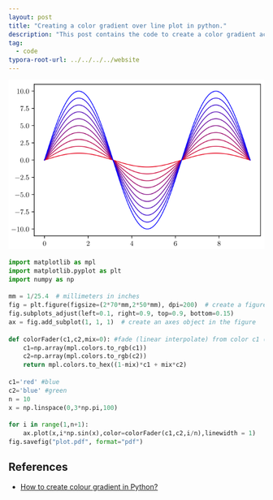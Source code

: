 ```yaml
---
layout: post
title: "Creating a color gradient over line plot in python."
description: "This post contains the code to create a color gradient across line plots in python using matplotlib."
tag: 
  - code
typora-root-url: ../../../../website
---
```


![image-20220723194635497](/assets/images/image-20220723194635497.png)

```python
import matplotlib as mpl
import matplotlib.pyplot as plt
import numpy as np

mm = 1/25.4  # millimeters in inches
fig = plt.figure(figsize=(2*70*mm,2*50*mm), dpi=200)  # create a figure object
fig.subplots_adjust(left=0.1, right=0.9, top=0.9, bottom=0.15)
ax = fig.add_subplot(1, 1, 1)  # create an axes object in the figure

def colorFader(c1,c2,mix=0): #fade (linear interpolate) from color c1 (at mix=0) to c2 (mix=1)
    c1=np.array(mpl.colors.to_rgb(c1))
    c2=np.array(mpl.colors.to_rgb(c2))
    return mpl.colors.to_hex((1-mix)*c1 + mix*c2)

c1='red' #blue
c2='blue' #green
n = 10
x = np.linspace(0,3*np.pi,100)

for i in range(1,n+1):
    ax.plot(x,i*np.sin(x),color=colorFader(c1,c2,i/n),linewidth = 1)
fig.savefig("plot.pdf", format="pdf")
```

## References

- [How to create colour gradient in Python?](https://stackoverflow.com/a/50784012)
